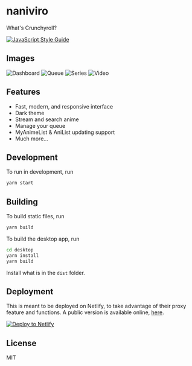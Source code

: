 # naniviro
What's Crunchyroll?

[![JavaScript Style Guide](https://img.shields.io/badge/code_style-standard-brightgreen.svg)](https://standardjs.com)


## Images
![Dashboard](https://i.imgur.com/AhcLPOn.png)
![Queue](https://i.imgur.com/b9anAaK.png)
![Series](https://i.imgur.com/jXjccP3.png)
![Video](https://i.imgur.com/kad1azD.png)

## Features
- Fast, modern, and responsive interface
- Dark theme
- Stream and search anime
- Manage your queue
- MyAnimeList & AniList updating support
- Much more...

## Development
To run in development, run
```sh
yarn start
```

## Building
To build static files, run
```sh
yarn build
```

To build the desktop app, run
```sh
cd desktop
yarn install
yarn build
```
Install what is in the `dist` folder.

## Deployment
This is meant to be deployed on Netlify, to take advantage of their proxy feature and functions. A public version is available online, [here](https://nani.ninja/).

[![Deploy to Netlify](https://www.netlify.com/img/deploy/button.svg)](https://app.netlify.com/start/deploy?repository=https://github.com/destruc7i0n/nani)

## License
MIT
